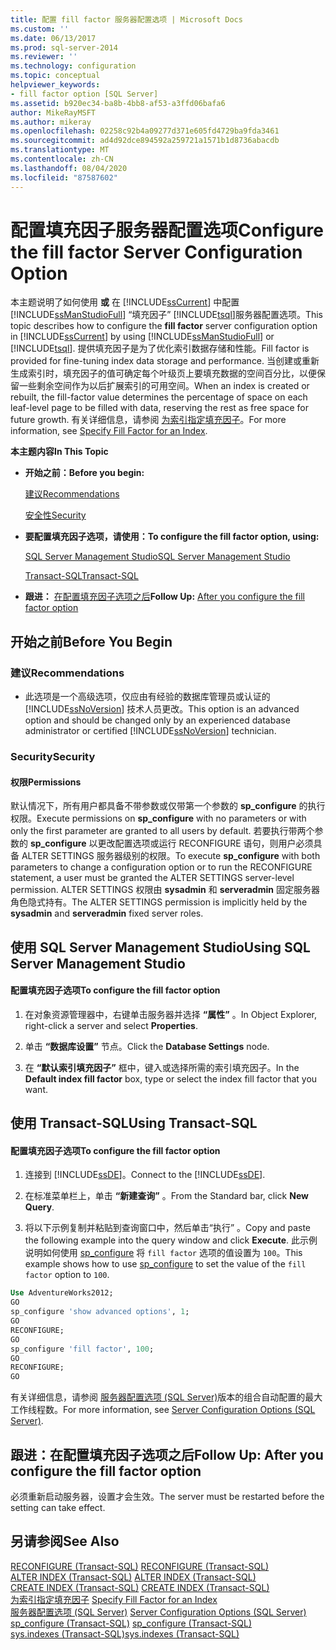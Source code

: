 ```yaml
---
title: 配置 fill factor 服务器配置选项 | Microsoft Docs
ms.custom: ''
ms.date: 06/13/2017
ms.prod: sql-server-2014
ms.reviewer: ''
ms.technology: configuration
ms.topic: conceptual
helpviewer_keywords:
- fill factor option [SQL Server]
ms.assetid: b920ec34-ba8b-4bb8-af53-a3ffd06bafa6
author: MikeRayMSFT
ms.author: mikeray
ms.openlocfilehash: 02258c92b4a09277d371e605fd4729ba9fda3461
ms.sourcegitcommit: ad4d92dce894592a259721a1571b1d8736abacdb
ms.translationtype: MT
ms.contentlocale: zh-CN
ms.lasthandoff: 08/04/2020
ms.locfileid: "87587602"
---
```

# <a name="configure-the-fill-factor-server-configuration-option"></a><span data-ttu-id="c952a-102">配置填充因子服务器配置选项</span><span class="sxs-lookup"><span data-stu-id="c952a-102">Configure the fill factor Server Configuration Option</span></span>
  <span data-ttu-id="c952a-103">本主题说明了如何使用 **或** 在 [!INCLUDE[ssCurrent](../../includes/sscurrent-md.md)] 中配置 [!INCLUDE[ssManStudioFull](../../includes/ssmanstudiofull-md.md)] “填充因子” [!INCLUDE[tsql](../../includes/tsql-md.md)]服务器配置选项。</span><span class="sxs-lookup"><span data-stu-id="c952a-103">This topic describes how to configure the **fill factor** server configuration option in [!INCLUDE[ssCurrent](../../includes/sscurrent-md.md)] by using [!INCLUDE[ssManStudioFull](../../includes/ssmanstudiofull-md.md)] or [!INCLUDE[tsql](../../includes/tsql-md.md)].</span></span> <span data-ttu-id="c952a-104">提供填充因子是为了优化索引数据存储和性能。</span><span class="sxs-lookup"><span data-stu-id="c952a-104">Fill factor is provided for fine-tuning index data storage and performance.</span></span> <span data-ttu-id="c952a-105">当创建或重新生成索引时，填充因子的值可确定每个叶级页上要填充数据的空间百分比，以便保留一些剩余空间作为以后扩展索引的可用空间。</span><span class="sxs-lookup"><span data-stu-id="c952a-105">When an index is created or rebuilt, the fill-factor value determines the percentage of space on each leaf-level page to be filled with data, reserving the rest as free space for future growth.</span></span> <span data-ttu-id="c952a-106">有关详细信息，请参阅 [为索引指定填充因子](../../relational-databases/indexes/specify-fill-factor-for-an-index.md)。</span><span class="sxs-lookup"><span data-stu-id="c952a-106">For more information, see [Specify Fill Factor for an Index](../../relational-databases/indexes/specify-fill-factor-for-an-index.md).</span></span>  
  
 <span data-ttu-id="c952a-107">**本主题内容**</span><span class="sxs-lookup"><span data-stu-id="c952a-107">**In This Topic**</span></span>  
  
-   <span data-ttu-id="c952a-108">**开始之前：**</span><span class="sxs-lookup"><span data-stu-id="c952a-108">**Before you begin:**</span></span>  
  
     [<span data-ttu-id="c952a-109">建议</span><span class="sxs-lookup"><span data-stu-id="c952a-109">Recommendations</span></span>](#Recommendations)  
  
     [<span data-ttu-id="c952a-110">安全性</span><span class="sxs-lookup"><span data-stu-id="c952a-110">Security</span></span>](#Security)  
  
-   <span data-ttu-id="c952a-111">**要配置填充因子选项，请使用：**</span><span class="sxs-lookup"><span data-stu-id="c952a-111">**To configure the fill factor option, using:**</span></span>  
  
     [<span data-ttu-id="c952a-112">SQL Server Management Studio</span><span class="sxs-lookup"><span data-stu-id="c952a-112">SQL Server Management Studio</span></span>](#SSMSProcedure)  
  
     [<span data-ttu-id="c952a-113">Transact-SQL</span><span class="sxs-lookup"><span data-stu-id="c952a-113">Transact-SQL</span></span>](#TsqlProcedure)  
  
-   <span data-ttu-id="c952a-114">**跟进：** [在配置填充因子选项之后](#FollowUp)</span><span class="sxs-lookup"><span data-stu-id="c952a-114">**Follow Up:**  [After you configure the fill factor option](#FollowUp)</span></span>  
  
##  <a name="before-you-begin"></a><a name="BeforeYouBegin"></a> <span data-ttu-id="c952a-115">开始之前</span><span class="sxs-lookup"><span data-stu-id="c952a-115">Before You Begin</span></span>  
  
###  <a name="recommendations"></a><a name="Recommendations"></a> <span data-ttu-id="c952a-116">建议</span><span class="sxs-lookup"><span data-stu-id="c952a-116">Recommendations</span></span>  
  
-   <span data-ttu-id="c952a-117">此选项是一个高级选项，仅应由有经验的数据库管理员或认证的 [!INCLUDE[ssNoVersion](../../includes/ssnoversion-md.md)] 技术人员更改。</span><span class="sxs-lookup"><span data-stu-id="c952a-117">This option is an advanced option and should be changed only by an experienced database administrator or certified [!INCLUDE[ssNoVersion](../../includes/ssnoversion-md.md)] technician.</span></span>  
  
###  <a name="security"></a><a name="Security"></a> <span data-ttu-id="c952a-118">Security</span><span class="sxs-lookup"><span data-stu-id="c952a-118">Security</span></span>  
  
####  <a name="permissions"></a><a name="Permissions"></a> <span data-ttu-id="c952a-119">权限</span><span class="sxs-lookup"><span data-stu-id="c952a-119">Permissions</span></span>  
 <span data-ttu-id="c952a-120">默认情况下，所有用户都具备不带参数或仅带第一个参数的 **sp_configure** 的执行权限。</span><span class="sxs-lookup"><span data-stu-id="c952a-120">Execute permissions on **sp_configure** with no parameters or with only the first parameter are granted to all users by default.</span></span> <span data-ttu-id="c952a-121">若要执行带两个参数的 **sp_configure** 以更改配置选项或运行 RECONFIGURE 语句，则用户必须具备 ALTER SETTINGS 服务器级别的权限。</span><span class="sxs-lookup"><span data-stu-id="c952a-121">To execute **sp_configure** with both parameters to change a configuration option or to run the RECONFIGURE statement, a user must be granted the ALTER SETTINGS server-level permission.</span></span> <span data-ttu-id="c952a-122">ALTER SETTINGS 权限由 **sysadmin** 和 **serveradmin** 固定服务器角色隐式持有。</span><span class="sxs-lookup"><span data-stu-id="c952a-122">The ALTER SETTINGS permission is implicitly held by the **sysadmin** and **serveradmin** fixed server roles.</span></span>  
  
##  <a name="using-sql-server-management-studio"></a><a name="SSMSProcedure"></a> <span data-ttu-id="c952a-123">使用 SQL Server Management Studio</span><span class="sxs-lookup"><span data-stu-id="c952a-123">Using SQL Server Management Studio</span></span>  
  
#### <a name="to-configure-the-fill-factor-option"></a><span data-ttu-id="c952a-124">配置填充因子选项</span><span class="sxs-lookup"><span data-stu-id="c952a-124">To configure the fill factor option</span></span>  
  
1.  <span data-ttu-id="c952a-125">在对象资源管理器中，右键单击服务器并选择 **“属性”** 。</span><span class="sxs-lookup"><span data-stu-id="c952a-125">In Object Explorer, right-click a server and select **Properties**.</span></span>  
  
2.  <span data-ttu-id="c952a-126">单击 **“数据库设置”** 节点。</span><span class="sxs-lookup"><span data-stu-id="c952a-126">Click the **Database Settings** node.</span></span>  
  
3.  <span data-ttu-id="c952a-127">在 **“默认索引填充因子”** 框中，键入或选择所需的索引填充因子。</span><span class="sxs-lookup"><span data-stu-id="c952a-127">In the **Default index fill factor** box, type or select the index fill factor that you want.</span></span>  
  
##  <a name="using-transact-sql"></a><a name="TsqlProcedure"></a> <span data-ttu-id="c952a-128">使用 Transact-SQL</span><span class="sxs-lookup"><span data-stu-id="c952a-128">Using Transact-SQL</span></span>  
  
#### <a name="to-configure-the-fill-factor-option"></a><span data-ttu-id="c952a-129">配置填充因子选项</span><span class="sxs-lookup"><span data-stu-id="c952a-129">To configure the fill factor option</span></span>  
  
1.  <span data-ttu-id="c952a-130">连接到 [!INCLUDE[ssDE](../../includes/ssde-md.md)]。</span><span class="sxs-lookup"><span data-stu-id="c952a-130">Connect to the [!INCLUDE[ssDE](../../includes/ssde-md.md)].</span></span>  
  
2.  <span data-ttu-id="c952a-131">在标准菜单栏上，单击 **“新建查询”** 。</span><span class="sxs-lookup"><span data-stu-id="c952a-131">From the Standard bar, click **New Query**.</span></span>  
  
3.  <span data-ttu-id="c952a-132">将以下示例复制并粘贴到查询窗口中，然后单击“执行” 。</span><span class="sxs-lookup"><span data-stu-id="c952a-132">Copy and paste the following example into the query window and click **Execute**.</span></span> <span data-ttu-id="c952a-133">此示例说明如何使用 [sp_configure](/sql/relational-databases/system-stored-procedures/sp-configure-transact-sql) 将 `fill factor` 选项的值设置为 `100`。</span><span class="sxs-lookup"><span data-stu-id="c952a-133">This example shows how to use [sp_configure](/sql/relational-databases/system-stored-procedures/sp-configure-transact-sql) to set the value of the `fill factor` option to `100`.</span></span>  
  
```sql  
Use AdventureWorks2012;  
GO  
sp_configure 'show advanced options', 1;  
GO  
RECONFIGURE;  
GO  
sp_configure 'fill factor', 100;  
GO  
RECONFIGURE;  
GO  
```  
  
 <span data-ttu-id="c952a-134">有关详细信息，请参阅 [服务器配置选项 (SQL Server)](server-configuration-options-sql-server.md)版本的组合自动配置的最大工作线程数。</span><span class="sxs-lookup"><span data-stu-id="c952a-134">For more information, see [Server Configuration Options &#40;SQL Server&#41;](server-configuration-options-sql-server.md).</span></span>  
  
##  <a name="follow-up-after-you-configure-the-fill-factor-option"></a><a name="FollowUp"></a> <span data-ttu-id="c952a-135">跟进：在配置填充因子选项之后</span><span class="sxs-lookup"><span data-stu-id="c952a-135">Follow Up: After you configure the fill factor option</span></span>  
 <span data-ttu-id="c952a-136">必须重新启动服务器，设置才会生效。</span><span class="sxs-lookup"><span data-stu-id="c952a-136">The server must be restarted before the setting can take effect.</span></span>  
  
## <a name="see-also"></a><span data-ttu-id="c952a-137">另请参阅</span><span class="sxs-lookup"><span data-stu-id="c952a-137">See Also</span></span>  
 <span data-ttu-id="c952a-138">[RECONFIGURE (Transact-SQL)](/sql/t-sql/language-elements/reconfigure-transact-sql) </span><span class="sxs-lookup"><span data-stu-id="c952a-138">[RECONFIGURE &#40;Transact-SQL&#41;](/sql/t-sql/language-elements/reconfigure-transact-sql) </span></span>  
 <span data-ttu-id="c952a-139">[ALTER INDEX (Transact-SQL)](/sql/t-sql/statements/alter-index-transact-sql) </span><span class="sxs-lookup"><span data-stu-id="c952a-139">[ALTER INDEX &#40;Transact-SQL&#41;](/sql/t-sql/statements/alter-index-transact-sql) </span></span>  
 <span data-ttu-id="c952a-140">[CREATE INDEX (Transact-SQL)](/sql/t-sql/statements/create-index-transact-sql) </span><span class="sxs-lookup"><span data-stu-id="c952a-140">[CREATE INDEX &#40;Transact-SQL&#41;](/sql/t-sql/statements/create-index-transact-sql) </span></span>  
 <span data-ttu-id="c952a-141">[为索引指定填充因子](../../relational-databases/indexes/specify-fill-factor-for-an-index.md) </span><span class="sxs-lookup"><span data-stu-id="c952a-141">[Specify Fill Factor for an Index](../../relational-databases/indexes/specify-fill-factor-for-an-index.md) </span></span>  
 <span data-ttu-id="c952a-142">[服务器配置选项 (SQL Server)](server-configuration-options-sql-server.md) </span><span class="sxs-lookup"><span data-stu-id="c952a-142">[Server Configuration Options &#40;SQL Server&#41;](server-configuration-options-sql-server.md) </span></span>  
 <span data-ttu-id="c952a-143">[sp_configure &#40;Transact-SQL&#41;](/sql/relational-databases/system-stored-procedures/sp-configure-transact-sql) </span><span class="sxs-lookup"><span data-stu-id="c952a-143">[sp_configure &#40;Transact-SQL&#41;](/sql/relational-databases/system-stored-procedures/sp-configure-transact-sql) </span></span>  
 [<span data-ttu-id="c952a-144">sys.indexes (Transact-SQL)</span><span class="sxs-lookup"><span data-stu-id="c952a-144">sys.indexes &#40;Transact-SQL&#41;</span></span>](/sql/relational-databases/system-catalog-views/sys-indexes-transact-sql)  
  
  
